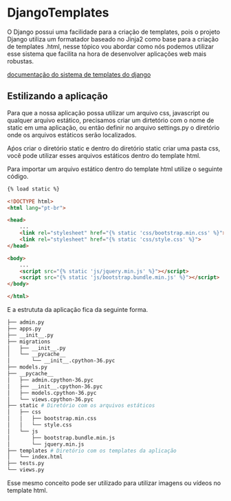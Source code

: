 # DjangoTemplates

O Django possui uma facilidade para a criação de templates, pois o projeto Django utiliza um formatador baseado no Jinja2 como base para a criação de templates .html, nesse tópico vou abordar como nós podemos utilizar esse sistema que facilita na hora de desenvolver aplicações web mais robustas.

[documentação do sistema de templates do django](https://docs.djangoproject.com/en/3.1/ref/templates/language/)

## Estilizando a aplicação 

Para que a nossa aplicação possa utilizar um arquivo css, javascript ou qualquer arquivo estático, precisamos criar um dirtetório com o nome de static em uma aplicação, ou então definir no arquivo settings.py o diretório onde os arquivos estáticos serão localizados.

Aṕos criar o diretório static e dentro do diretório static criar uma pasta css, você pode utilizar esses arquivos estáticos dentro do template html.

Para importar um arquivo estático dentro do template html utilize o seguinte código.

```html
{% load static %}

<!DOCTYPE html>
<html lang="pt-br">

<head>
    ...
    <link rel="stylesheet" href="{% static 'css/bootstrap.min.css' %}">
    <link rel="stylesheet" href="{% static 'css/style.css' %}">
</head>

<body>
    ...
    <script src="{% static 'js/jquery.min.js' %}"></script>
    <script src="{% static 'js/bootstrap.bundle.min.js' %}"></script>
</body>

</html>

```

E a estrututa da aplicação fica da seguinte forma.

```bash
├── admin.py
├── apps.py
├── __init__.py
├── migrations
│   ├── __init__.py
│   └── __pycache__
│       └── __init__.cpython-36.pyc
├── models.py
├── __pycache__
│   ├── admin.cpython-36.pyc
│   ├── __init__.cpython-36.pyc
│   ├── models.cpython-36.pyc
│   └── views.cpython-36.pyc
├── static # Diretório com os arquivos estáticos
│   ├── css
│   │   ├── bootstrap.min.css
│   │   └── style.css
│   └── js
│       ├── bootstrap.bundle.min.js
│       └── jquery.min.js
├── templates # Diretório com os templates da aplicação
│   └── index.html
├── tests.py
└── views.py

```

Esse mesmo conceito pode ser utilizado para utilizar imagens ou vídeos no template html.

